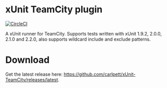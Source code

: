 # xUnit TeamCity plugin

[![CircleCI](https://circleci.com/gh/carlpett/xUnit-TeamCity.svg?style=shield)](https://circleci.com/gh/carlpett/xUnit-TeamCity)

A xUnit runner for TeamCity. Supports tests written with xUnit 1.9.2, 2.0.0, 2.1.0 and 2.2.0, also supports wildcard include and exclude patterns.

# Download
Get the latest release here: https://github.com/carlpett/xUnit-TeamCity/releases/latest. 
